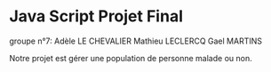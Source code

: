 # Java Script Projet Final
groupe n°7: Adèle LE CHEVALIER
            Mathieu LECLERCQ
            Gael MARTINS

Notre projet est gérer une population de personne malade ou non.

